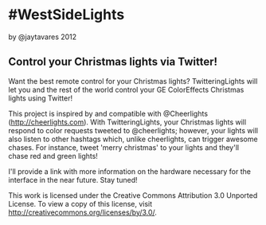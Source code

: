 \#WestSideLights
================
by @jaytavares 2012

Control your Christmas lights via Twitter!
------------------------------------------

Want the best remote control for your Christmas lights? TwitteringLights will let you and the rest of the world control your GE ColorEffects Christmas lights using Twitter!

This project is inspired by and compatible with @Cheerlights (http://cheerlights.com). With TwitteringLights, your Christmas lights will respond to color requests tweeted to @cheerlights; however, your lights will also listen to other hashtags which, unlike cheerlights, can trigger awesome chases. For instance, tweet 'merry christmas' to your lights and they'll chase red and green lights!

I'll provide a link with more information on the hardware necessary for the interface in the near future. Stay tuned!



This work is licensed under the Creative Commons Attribution 3.0 Unported License. To view a copy of this license, visit http://creativecommons.org/licenses/by/3.0/.
